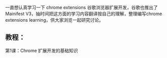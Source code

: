 一直想认真学习一下  chrome extensions 谷歌浏览器扩展开发，谷歌也推出了Mainifest V3，抽时间把这方面的学习内容翻译按自己的理解，整理编写chrome extensions learning，供大家浏览一起研究讨论。



## 教程：

第1课：Chrome 扩展开发的基础知识

